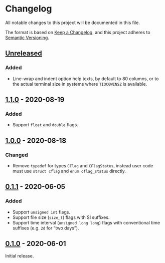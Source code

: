 # Changelog

All notable changes to this project will be documented in this file.

The format is based on [Keep a Changelog](https://keepachangelog.com/en/1.0.0/),
and this project adheres to [Semantic Versioning](https://semver.org/spec/v2.0.0.html).

## [Unreleased]
### Added
- Line-wrap and indent option help texts, by default to 80 columns, or to
  the actual terminal size in systems where `TIOCGWINSZ` is available.

## [1.1.0] - 2020-08-19
### Added
- Support `float` and `double` flags.

## [1.0.0] - 2020-08-18
### Changed
- Remove `typedef` for types `CFlag` and `CFlagStatus`, instead user code
  must use `struct cflag` and `enum cflag_status` directly.

## [0.1.1] - 2020-06-05
### Added
- Support `unsigned int` flags.
- Support file size (`size_t`) flags with SI suffixes.
- Support time interval (`unsigned long long`) flags with conventional time
  suffixes (e.g. `2d` for “two days”).

## [0.1.0] - 2020-06-01

Initial release.

[Unreleased]: https://github.com/aperezdc/cflag/compare/1.1.0...HEAD
[1.1.0]: https://github.com/aperezdc/cflag/compare/1.0.0...1.1.0
[1.0.0]: https://github.com/aperezdc/cflag/compare/0.1.1...1.0.0
[0.1.1]: https://github.com/aperezdc/cflag/compare/0.1.0...0.1.1
[0.1.0]: https://github.com/aperezdc/cflag/releases/tag/0.1.0
